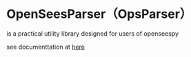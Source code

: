 # OpenSeesParser（OpsParser）
is a practical utility library designed for users of openseespy

see documenttation at [here](https://opsparser.readthedocs.io/en/latest/index.html)
